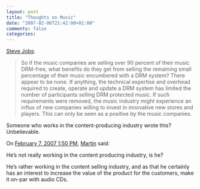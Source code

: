 ```yaml
---
layout: post
title: "Thoughts on Music"
date: "2007-02-06T21:42:00+01:00"
comments: false
categories: 
---
```


<p><a href="http://www.apple.com/hotnews/thoughtsonmusic/">Steve Jobs</a>:</p>

<blockquote>
<p>So if the music companies are selling over 90 percent of their music DRM-free, what benefits do they get from selling the remaining small percentage of their music encumbered with a DRM system? There appear to be none. If anything, the technical expertise and overhead required to create, operate and update a DRM system has limited the number of participants selling DRM protected music. If such requirements were removed, the music industry might experience an influx of new companies willing to invest in innovative new stores and players. This can only be seen as a positive by the music companies.</p>
</blockquote>

<p>Someone who works in the content-producing industry wrote this? Unbelievable.</p>

<section class="comments">

<div class="comment" id="comment-1185">
On <a href="#comment-1185" title="Permalink to this comment">February  7, 2007  1:50 PM</a>, <a href="http://www.martin-probst.com" title="http://www.martin-probst.com" rel="nofollow">Martin</a>
said:
<p>He&#8217;s not really working in the content producing industry, is he?</p>

<p>He&#8217;s rather working in the content selling industry, and as that he certainly has an interest to increase the value of the product for the customers, make it on-par with audio CDs.</p>


</section>

